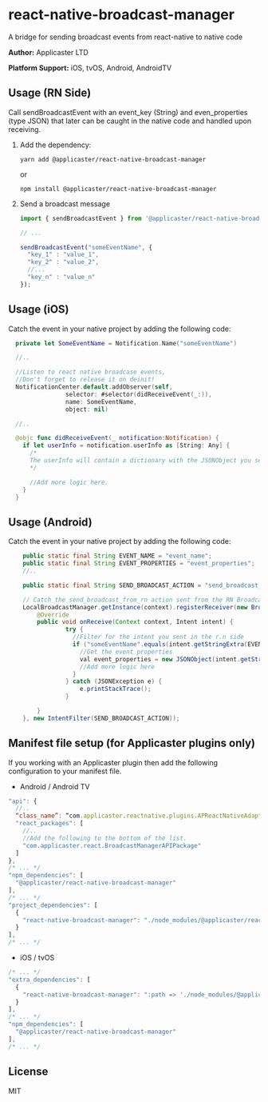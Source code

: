 # react-native-broadcast-manager

A bridge for sending broadcast events from react-native to native code

**Author:** Applicaster LTD

**Platform Support:** iOS, tvOS, Android, AndroidTV

## Usage (RN Side)

Call sendBroadcastEvent with an event_key (String) and even_properties (type JSON) that later can be caught in the native code and handled upon receiving.

1. Add the dependency:

    ```yarn add @applicaster/react-native-broadcast-manager```
  
    or 

    ```npm install @applicaster/react-native-broadcast-manager```

2. Send a broadcast message

    ```js
    import { sendBroadcastEvent } from '@applicaster/react-native-broadcast-manager';

    // ...

    sendBroadcastEvent("someEventName", {
      "key_1" : "value_1",
      "key_2" : "value_2",
      //...
      "key_n" : "value_n"
    });
    ```

## Usage (iOS)

Catch the event in your native project by adding the following code:

```swift
  private let SomeEventName = Notification.Name("someEventName")

  //..

  //Listen to react native broadcase events,
  //Don't forget to release it on deinit!
  NotificationCenter.default.addObserver(self,
                selector: #selector(didReceiveEvent(_:)),
                name: SomeEventName,
                object: nil)

  //..

  @objc func didReceiveEvent(_ notification:Notification) {
    if let userInfo = notification.userInfo as [String: Any] {
      /*
      The userInfo will contain a dictionary with the JSONObject you sent in the React-Native side.
      */

      //Add more logic here.
    }
  }
```

## Usage (Android)

Catch the event in your native project by adding the following code:

```java
    public static final String EVENT_NAME = "event_name";
    public static final String EVENT_PROPERTIES = "event_properties";
    //..

    public static final String SEND_BROADCAST_ACTION = "send_broadcast_from_rn";

    // Catch the send_broadcast_from_rn action sent from the RN Broadcast Manager
    LocalBroadcastManager.getInstance(context).registerReceiver(new BroadcastReceiver() {
        @Override
        public void onReceive(Context context, Intent intent) {
                try {
                  //Filter for the intent you sent in the r.n side
                  if ("someEventName".equals(intent.getStringExtra(EVENT_NAME))) {
                    //Get the event properties
                    val event_properties = new JSONObject(intent.getStringExtra(EVENT_PROPERTIES));
                    //Add more logic here
                  }
                } catch (JSONException e) {
                    e.printStackTrace();
                }

        }
    }, new IntentFilter(SEND_BROADCAST_ACTION));
```

## Manifest file setup (for Applicaster plugins only)

If you working with an Applicaster plugin then add the following configuration to your manifest file.

* Android / Android TV

```js
"api": {
  //..
  “class_name”: “com.applicaster.reactnative.plugins.APReactNativeAdapter”,
  "react_packages": [
    //..
    //Add the following to the bottom of the list.
    "com.applicaster.react.BroadcastManagerAPIPackage"
  ]
},
/* ... */
"npm_dependencies": [
  "@applicaster/react-native-broadcast-manager"
],
/* ... */
"project_dependencies": [
  {
    "react-native-broadcast-manager": "./node_modules/@applicaster/react-native-broadcast-manager/Android"
  }
],
/* ... */
```

* iOS / tvOS

```js
/* ... */
"extra_dependencies": [
  {
    "react-native-broadcast-manager": ":path => './node_modules/@applicaster/react-native-broadcast-manager'"
  }
],
/* ... */
"npm_dependencies": [
  "@applicaster/react-native-broadcast-manager"
],
/* ... */
```

## License

MIT
